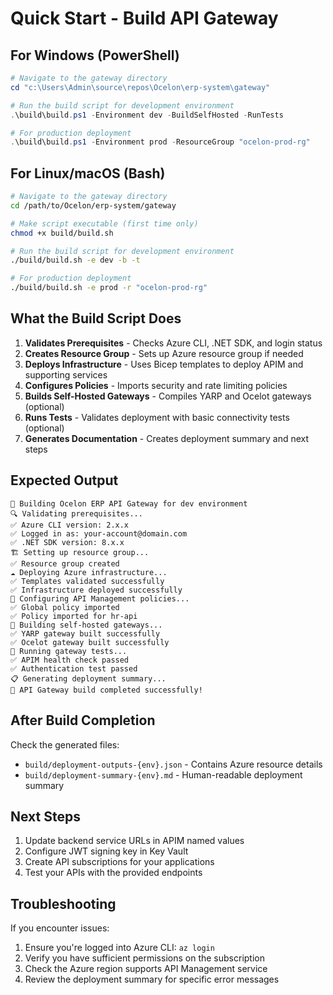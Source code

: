 # Quick Start - Build API Gateway

## For Windows (PowerShell)

```powershell
# Navigate to the gateway directory
cd "c:\Users\Admin\source\repos\Ocelon\erp-system\gateway"

# Run the build script for development environment
.\build\build.ps1 -Environment dev -BuildSelfHosted -RunTests

# For production deployment
.\build\build.ps1 -Environment prod -ResourceGroup "ocelon-prod-rg"
```

## For Linux/macOS (Bash)

```bash
# Navigate to the gateway directory
cd /path/to/Ocelon/erp-system/gateway

# Make script executable (first time only)
chmod +x build/build.sh

# Run the build script for development environment
./build/build.sh -e dev -b -t

# For production deployment
./build/build.sh -e prod -r "ocelon-prod-rg"
```

## What the Build Script Does

1. **Validates Prerequisites** - Checks Azure CLI, .NET SDK, and login status
2. **Creates Resource Group** - Sets up Azure resource group if needed
3. **Deploys Infrastructure** - Uses Bicep templates to deploy APIM and supporting services
4. **Configures Policies** - Imports security and rate limiting policies
5. **Builds Self-Hosted Gateways** - Compiles YARP and Ocelot gateways (optional)
6. **Runs Tests** - Validates deployment with basic connectivity tests (optional)
7. **Generates Documentation** - Creates deployment summary and next steps

## Expected Output

```
🚀 Building Ocelon ERP API Gateway for dev environment
🔍 Validating prerequisites...
✅ Azure CLI version: 2.x.x
✅ Logged in as: your-account@domain.com
✅ .NET SDK version: 8.x.x
🏗️ Setting up resource group...
✅ Resource group created
☁️ Deploying Azure infrastructure...
✅ Templates validated successfully
✅ Infrastructure deployed successfully
📝 Configuring API Management policies...
✅ Global policy imported
✅ Policy imported for hr-api
🔨 Building self-hosted gateways...
✅ YARP gateway built successfully
✅ Ocelot gateway built successfully
🧪 Running gateway tests...
✅ APIM health check passed
✅ Authentication test passed
📋 Generating deployment summary...
🎉 API Gateway build completed successfully!
```

## After Build Completion

Check the generated files:
- `build/deployment-outputs-{env}.json` - Contains Azure resource details
- `build/deployment-summary-{env}.md` - Human-readable deployment summary

## Next Steps

1. Update backend service URLs in APIM named values
2. Configure JWT signing key in Key Vault
3. Create API subscriptions for your applications
4. Test your APIs with the provided endpoints

## Troubleshooting

If you encounter issues:
1. Ensure you're logged into Azure CLI: `az login`
2. Verify you have sufficient permissions on the subscription
3. Check the Azure region supports API Management service
4. Review the deployment summary for specific error messages
